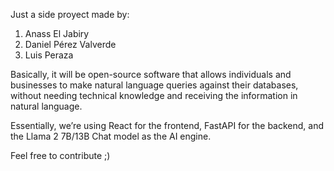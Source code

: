 Just a side proyect made by:

1. Anass El Jabiry
2. Daniel Pérez Valverde
3. Luis Peraza

Basically, it will be open-source software that allows individuals and businesses to make natural language queries against their databases, without needing technical knowledge and receiving the information in natural language.

Essentially, we’re using React for the frontend, FastAPI for the backend, and the Llama 2 7B/13B Chat model as the AI engine.

Feel free to contribute ;)